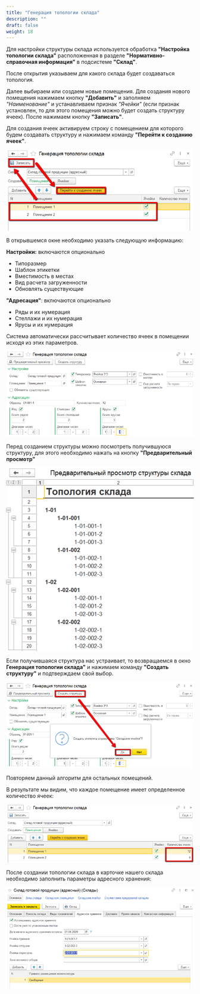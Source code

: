 ```yaml
---
title: "Генерация топологии склада"
description: ""
draft: false
weight: 18
---
```


Для настройки структуры склада используется обработка **"Настройка топологии склада"** расположенная в разделе **"Нормативно-справочная информация"** в подсистеме **"Склад"**.

После открытия указываем для какого склада будет создаваться топология. 

Далее выбираем или создаем новые помещения. Для создания нового помещения нажимаем кнопку **"Добавить"** и заполняем *"Наименование"* и устанавливаем признак *"Ячейки"* (если признак установлен, то для этого помещения можно будет создать структуру ячеек). После нажимаем кнопку **"Записать"**.

Для создания ячеек активируем строку с помещением для которого будем создавать структуру и нажимаем команду **"Перейти к созданию ячеек"**.

![2020-06-23_2312](2020-06-23_2312.png)

В открывшемся окне необходимо указать следующую информацию:

**Настройки:** включаются опционально

- Типоразмер
- Шаблон этикетки
- Вместимость в местах
- Вид расчета загруженности
- Обновлять существующие

**"Адресация"**: включаются опционально

- Ряды и их нумерация
- Стеллажи и их нумерация
- Ярусы и их нумерация

Система автоматически рассчитывает количество ячеек в помещении исходя из этих параметров.

![2020-06-23_2316](2020-06-23_2316.png)

Перед созданием структуры можно посмотреть получившуюся структуру, для этого необходимо нажать на кнопку **"Предварительный просмотр"**

![2020-06-23_2316_001](2020-06-23_2316_001.png)

Если получившаяся структура нас устраивает, то возвращаемся в окно **Генерация топологии склада"** и нажимаем команду **"Создать структуру"** и подтверждаем свой выбор.

![2020-06-23_2317](2020-06-23_2317.png)

Повторяем данный алгоритм для остальных помещений.

В результате мы видим, что каждое помещение имеет определенное количество ячеек:

![2020-06-23_2319](2020-06-23_2319.png)

После создании топологии склада в карточке нашего склада необходимо заполнить параметры адресного хранения:

![2020-06-23_2321](2020-06-23_2321.png)
